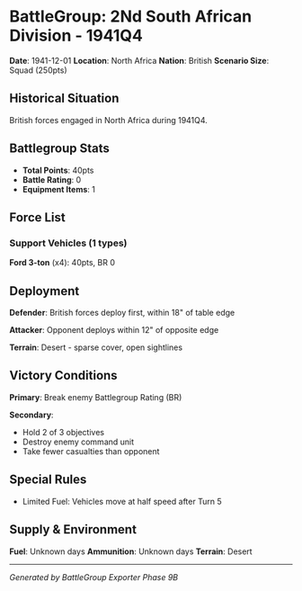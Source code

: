 # BattleGroup: 2Nd South African Division - 1941Q4

**Date**: 1941-12-01
**Location**: North Africa
**Nation**: British
**Scenario Size**: Squad (250pts)

## Historical Situation

British forces engaged in North Africa during 1941Q4.

## Battlegroup Stats

- **Total Points**: 40pts
- **Battle Rating**: 0
- **Equipment Items**: 1

## Force List

### Support Vehicles (1 types)

**Ford 3-ton** (x4): 40pts, BR 0

## Deployment

**Defender**: British forces deploy first, within 18" of table edge

**Attacker**: Opponent deploys within 12" of opposite edge

**Terrain**: Desert - sparse cover, open sightlines

## Victory Conditions

**Primary**: Break enemy Battlegroup Rating (BR)

**Secondary**:
- Hold 2 of 3 objectives
- Destroy enemy command unit
- Take fewer casualties than opponent

## Special Rules

- Limited Fuel: Vehicles move at half speed after Turn 5

## Supply & Environment

**Fuel**: Unknown days
**Ammunition**: Unknown days
**Terrain**: Desert

---

*Generated by BattleGroup Exporter Phase 9B*
